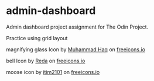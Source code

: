 # admin-dashboard

Admin dashboard project assignment for The Odin Project.

Practice using grid layout

magnifying glass Icon by <a href="https://freeicons.io/profile/823">Muhammad Haq</a> on <a href="https://freeicons.io">freeicons.io</a>

bell Icon by <a href="https://freeicons.io/profile/6156">Reda</a> on <a href="https://freeicons.io">freeicons.io</a>

moose icon by <a href="https://freeicons.io/profile/96920">itim2101</a> on <a href="https://freeicons.io">freeicons.io</a>

